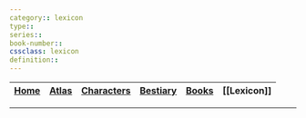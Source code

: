 ```yaml
---
category:: lexicon
type:: 
series::
book-number::
cssclass: lexicon
definition:: 
---
```



| [Home](obsidian://open?file=CAL-Wiki&file=Home) |  [Atlas](obsidian://open?file=CAL-Wiki&file=Atlas%2FAtlas)  |[Characters](obsidian://open?file=CAL-Wiki&file=Characters%2FCharacters) | [Bestiary](obsidian://open?file=CAL-Wiki&file=Bestiary%2FBestiary) | [Books](obsidian://open?file=CAL-Wiki&file=Books%2FBooks)| [[Lexicon]] |
| -------- | -------|------- | ------------ | --------- | ----------- |

---

#